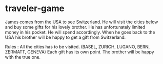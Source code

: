 # traveler-game

James comes from the USA to see Switzerland. He will visit the cities below and buy some gifts for his lovely brother.
He has unfortunately limited money in his pocket. He will spend accordingly. 
When he goes back to the USA his brother will be happy to get a gift from Switzerland.

Rules :
All the cities has to be visited. (BASEL, ZURICH, LUGANO, BERN, ZERMATT, GENEVA)
Each gift has its own point. The brother will be happy with the true one.
